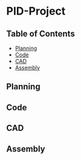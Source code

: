 # PID-Project
## Table of Contents
* [Planning](#Planning)
* [Code](#Code)
* [CAD](#CAD)
* [Assembly](#Assembly)

## Planning

## Code

## CAD

## Assembly
